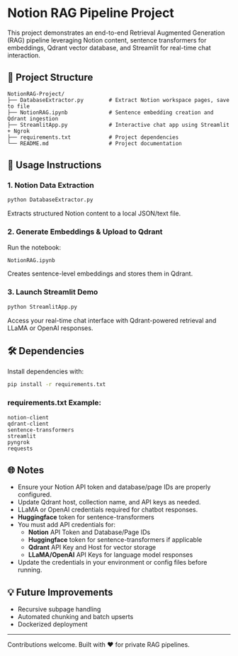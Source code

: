 
# Notion RAG Pipeline Project

This project demonstrates an end-to-end Retrieval Augmented Generation (RAG) pipeline leveraging Notion content, sentence transformers for embeddings, Qdrant vector database, and Streamlit for real-time chat interaction.

## 📂 Project Structure

```
NotionRAG-Project/
├── DatabaseExtractor.py        # Extract Notion workspace pages, save to file
├── NotionRAG.ipynb             # Sentence embedding creation and Qdrant ingestion
├── StreamlitApp.py             # Interactive chat app using Streamlit + Ngrok
├── requirements.txt            # Project dependencies
└── README.md                   # Project documentation
```

## 🚀 Usage Instructions

### 1. Notion Data Extraction
```bash
python DatabaseExtractor.py
```
Extracts structured Notion content to a local JSON/text file.

### 2. Generate Embeddings & Upload to Qdrant
Run the notebook:
```bash
NotionRAG.ipynb
```
Creates sentence-level embeddings and stores them in Qdrant.

### 3. Launch Streamlit Demo
```bash
python StreamlitApp.py
```
Access your real-time chat interface with Qdrant-powered retrieval and LLaMA or OpenAI responses.

## 🛠 Dependencies

Install dependencies with:
```bash
pip install -r requirements.txt
```

### requirements.txt Example:
```
notion-client
qdrant-client
sentence-transformers
streamlit
pyngrok
requests
```

## 🌐 Notes
- Ensure your Notion API token and database/page IDs are properly configured.
- Update Qdrant host, collection name, and API keys as needed.
- LLaMA or OpenAI credentials required for chatbot responses.
- **Huggingface** token for sentence-transformers
- You must add API credentials for:
  - **Notion** API Token and Database/Page IDs
  - **Huggingface** token for sentence-transformers if applicable
  - **Qdrant** API Key and Host for vector storage
  - **LLaMA/OpenAI** API Keys for language model responses
- Update the credentials in your environment or config files before running.

## 💡 Future Improvements
- Recursive subpage handling
- Automated chunking and batch upserts
- Dockerized deployment

---

Contributions welcome. Built with ❤️ for private RAG pipelines.
